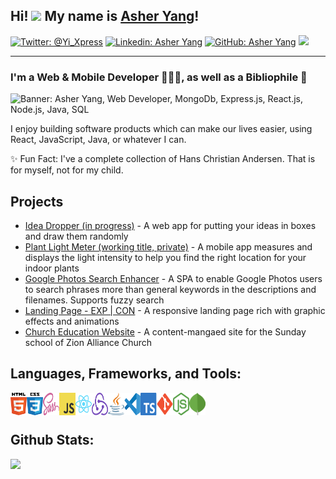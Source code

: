 ## Hi! <img src="https://media.giphy.com/media/hvRJCLFzcasrR4ia7z/giphy.gif" width="25px"> My name is [Asher Yang][website]!

[![Twitter: @Yi_Xpress](https://img.shields.io/twitter/follow/Yi_Xpress?style=social)](https://twitter.com/yi_xpress)
[![Linkedin: Asher Yang](https://img.shields.io/badge/-AsherYang-blue??style=flat&logo=Linkedin&logoColor=white&link=https://www.linkedin.com/in/yiyang-tech/)](https://www.linkedin.com/in/yiyang-tech/)
[![GitHub: Asher Yang](https://img.shields.io/github/followers/ceruleanw?label=follow&style=social)](https://github.com/ceruleanw)
![](https://komarev.com/ghpvc/?username=CeruleanW&color=BF973C&style=flat&label=Profile+Views)

<hr />

### I'm a Web & Mobile Developer 👨🏻‍💻, as well as a Bibliophile 📖

![Banner: Asher Yang, Web Developer, MongoDb, Express.js, React.js, Node.js, Java, SQL](https://media.githubusercontent.com/media/CeruleanW/ceruleanw/master/banner.png)

I enjoy building software products which can make our lives easier, using React, JavaScript, Java, or whatever I can.  

✨ Fun Fact: I've a complete collection of Hans Christian Andersen. That is for myself, not for my child.

## Projects

- [Idea Dropper (in progress)](https://idea-dropper.vercel.app/) - A web app for putting your ideas in boxes and draw them randomly
- [Plant Light Meter (working title, private)](https://github.com/CeruleanW/plant-light-meter) - A mobile app measures and displays the light intensity to help you find the right location for your indoor plants
- [Google Photos Search Enhancer](https://google-photos-search-enhancer.netlify.app/) - A SPA to enable Google Photos users to search phrases more than general keywords in the descriptions and filenames. Supports fuzzy search
- [Landing Page - EXP | CON](https://github.com/CeruleanW/landing-page-example) - A responsive landing page rich with graphic effects and animations
- [Church Education Website](https://github.com/CeruleanW/church-eduction-website) - A content-mangaed site for the Sunday school of Zion Alliance Church


## Languages, Frameworks, and Tools:

<img width="26px" height="36.5px" align="left" src="./html5.svg" alt="HTML5" title="HTML5">
<img width="26px" height="36.5px" align="left" src="./css3.svg" alt="CSS3" title="CSS3">
<img width="26px" height="36.5px" align="left" src="./sass.svg" alt="SCSS" title="SCSS">
<img width="26px" height="36.5px" align="left" src="./js.svg" alt="JavaScript" title="JavaScript">
<img width="26px" height="36.5px" align="left" src="./react.svg" alt="React.js" title="React.js">
<img width="26px" height="36.5px" align="left" src="./redux.svg" alt="jQuery" title="Redux">
<img width="26px" height="36.5px" align="left" src="./java.svg" alt="Java" title="Java 8+">
<img width="26px" height="36.5px" align="left" src="./visual-studio-code.svg" alt="Visual Studio Code" title="Visual Studio Code">
<img width="26px" height="36.5px" align="left" src="./typescript.svg" alt="TypeScript" title="TypeScript">
<img width="26px" height="36.5px" align="left" src="./git.svg" alt="Git" title="Git">
<img width="26px" height="36.5px" align="left" src="./nodejs.svg" alt="Git" title="Node.js">
<img width="26px" height="36.5px" align="left" src="./mongodb.svg" alt="MongoDB" title="MongoDB">



<br />
<br />

## Github Stats:

<div align="center">
  <div style="display: flex; flex-direction: column;">
    <img src="https://github-readme-stats.vercel.app/api?username=ceruleanw&count_private=true&show_icons=true&locale=en&theme=algolia" />
<!--     <img src="https://github-readme-stats.vercel.app/api/top-langs/?username=ceruleanw&langs_count=7&layout=compact&theme=algolia" /> -->
  </div>
</div>


[website]: https://yiyangdev.me/
[twitter]: https://twitter.com/yi_xpress
[linkedin]: https://www.linkedin.com/in/yiyang-tech/

